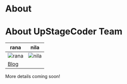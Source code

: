 About
================

About UpStageCoder Team
===========================
| rana | nila
|--- |---
| ![rana](https://avatars0.githubusercontent.com/u/368209?v=3&s=200) | ![nila](https://avatars2.githubusercontent.com/u/1213589?v=3&s=200)
| [Blog](http://codesamplez.com)||

More details coming soon!